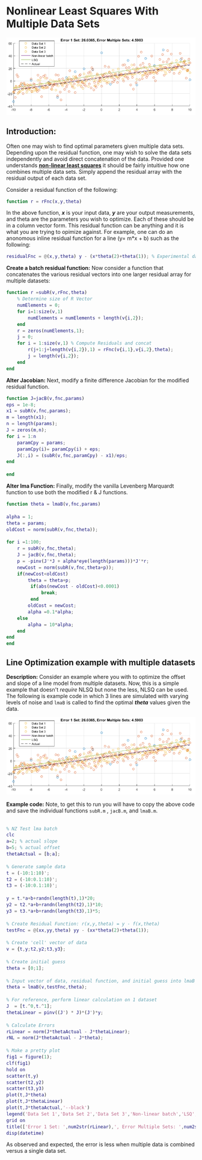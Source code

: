 # Nonlinear Least Squares With Multiple Data Sets

<p align='center'><img src='Images/lmaB1.png'</p>

## Introduction: 

Often one may wish to find optimal parameters given multiple data sets. Depending upon the residual function, one may wish to solve the data sets independently and avoid direct concatenation of the data. Provided one understands **[non-linear least squares](https://github.com/NateZimmer/Optimization-Tutorials/blob/master/Pages/LevenbergMarquardt.ipynb)** it should be fairly intuitive how one combines multiple data sets. Simply append the residual array with the residual output of each data set. 

Consider a residual function of the following: 

```matlab
function r = rFnc(x,y,theta)
```

In the above function, ***x*** is your input data, ***y*** are your output measurements, and theta are the parameters you wish to optimize. Each of these should be in a column vector form. This residual function can be anything and it is what you are trying to opimize against. For example, one can do an anonomous inline residual function for a line (y= m*x + b) such as the following: 

```matlab
residualFnc = @(x,y,theta) y - (x*theta(2)+theta(1)); % Experimental data minus the equation of a line
```

**Create a batch residual function:** Now consider a function that concatenates the various residual vectors into one larger residual array for multiple datasets: 

```matlab
function r =subR(v,rFnc,theta)
    % Determine size of R Vector
    numElements = 0;
    for i=1:size(v,1) 
        numElements = numElements + length(v{i,2});
    end
    r = zeros(numElements,1);
    j = 0;
    for i = 1:size(v,1) % Compute Residuals and concat 
        r(j+1:j+length(v{i,2}),1) = rFnc(v{i,1},v{i,2},theta);
        j = length(v{i,2});
    end
end
```
**Alter Jacobian:** Next, modify a finite difference Jacobian for the modified residual function.

```matlab
function J=jacB(v,fnc,params)
eps = 1e-8;
x1 = subR(v,fnc,params);
m = length(x1);
n = length(params);
J = zeros(m,n);
for i = 1:n
    paramCpy = params; 
    paramCpy(i)= paramCpy(i) + eps;
    J(:,i) = (subR(v,fnc,paramCpy) - x1)/eps;
end

end
```

**Alter lma Function:** Finally, modify the vanilla Levenberg Marquardt function to use both the modified r & J functions. 

```matlab 
function theta = lmaB(v,fnc,params)

alpha = 1;
theta = params;
oldCost = norm(subR(v,fnc,theta));

for i =1:100;
    r = subR(v,fnc,theta);
    J = jacB(v,fnc,theta);
    p = -pinv(J'*J + alpha*eye(length(params)))*J'*r;
    newCost = norm(subR(v,fnc,theta+p));
    if(newCost<oldCost)
        theta = theta+p;  
         if(abs(newCost - oldCost)<0.0001)
             break;
         end
        oldCost = newCost;
        alpha =0.1*alpha;
    else
        alpha = 10*alpha;
    end
end
end

```

## Line Optimization example with multiple datasets 

**Description:** Consider an example where you with to optimize the offset and slope of a line model from multiple datasets. Now, this is a simple example that doesn't *require* NLSQ but none the less, NLSQ can be used. The following is example code in which 3 lines are simulated with varying levels of noise and `lmaB` is called to find the optimal ***theta*** values given the data. 

<p align='center'><img src='Images/lmaB1.png'</p>

**Example code:** Note, to get this to run you will have to copy the above code and save the individual functions  `subR.m` , `jacB.m`, and `lmaB.m`.
 
```matlab

% NZ Test lma batch
clc
a=2; % actual slope
b=5; % actual offset 
thetaActual = [b;a];

% Generate sample data 
t = (-10:1:10)'; 
t2 = (-10:0.1:10)';
t3 = (-10:0.1:10)';

y = t.*a+b+randn(length(t),1)*20;
y2 = t2.*a+b+randn(length(t2),1)*10;
y3 = t3.*a+b+randn(length(t3),1)*5;

% Create Residual Function: r(x,y,theta) = y - f(x,theta)
testFnc = @(xx,yy,theta) yy - (xx*theta(2)+theta(1)); 

% Create 'cell' vector of data
v = {t,y;t2,y2;t3,y3};

% Create initial guess 
theta = [0;1];

% Input vector of data, residual function, and initial guess into lmaB
theta = lmaB(v,testFnc,theta);

% For reference, perform linear calculation on 1 dataset 
J  = [t.^0,t.^1];
thetaLinear = pinv((J') * J)*(J')*y;

% Calculate Errors 
rLinear = norm(J*thetaActual - J*thetaLinear);
rNL = norm(J*thetaActual - J*theta);

% Make a pretty plot 
fig1 = figure(1);
clf(fig1)
hold on 
scatter(t,y)
scatter(t2,y2)
scatter(t3,y3)
plot(t,J*theta)
plot(t,J*thetaLinear)
plot(t,J*thetaActual,'--black')
legend('Data Set 1','Data Set 2','Data Set 3','Non-linear batch','LSQ','Actual')
grid on
title(['Error 1 Set: ',num2str(rLinear),', Error Multiple Sets: ',num2str(rNL)])
disp(datetime)

```
As observed and expected, the error is less when multiple data is combined versus a single data set. 
